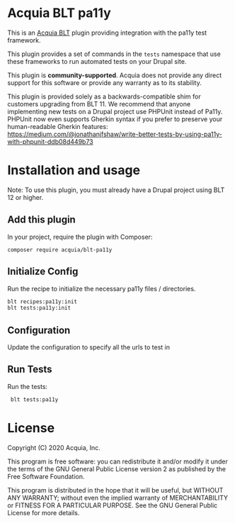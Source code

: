 Acquia BLT pa11y
====

This is an [Acquia BLT](https://github.com/acquia/blt) plugin providing integration with the pa11y test framework.

This plugin provides a set of commands in the `tests` namespace that use these frameworks to run automated tests on your Drupal site.

This plugin is **community-supported**. Acquia does not provide any direct support for this software or provide any warranty as to its stability.

This plugin is provided solely as a backwards-compatible shim for customers upgrading from BLT 11. We recommend that anyone implementing new tests on a Drupal project use PHPUnit instead of Pa11y. PHPUnit now even supports Gherkin syntax if you prefer to preserve your human-readable Gherkin features: https://medium.com/@jonathanjfshaw/write-better-tests-by-using-pa11y-with-phpunit-ddb08d449b73

# Installation and usage

Note: To use this plugin, you must already have a Drupal project using BLT 12 or higher.

## Add this plugin

In your project, require the plugin with Composer:

`composer require acquia/blt-pa11y`

## Initialize Config 

Run the recipe to initialize the necessary pa11y files / directories.

```bash
blt recipes:pa11y:init
blt tests:pa11y:init
```

## Configuration

Update the configuration to specify all the urls to test in 

## Run Tests

Run the tests:

```bash
 blt tests:pa11y
```

# License

Copyright (C) 2020 Acquia, Inc.

This program is free software: you can redistribute it and/or modify it under the terms of the GNU General Public License version 2 as published by the Free Software Foundation.

This program is distributed in the hope that it will be useful, but WITHOUT ANY WARRANTY; without even the implied warranty of MERCHANTABILITY or FITNESS FOR A PARTICULAR PURPOSE.  See the GNU General Public License for more details.
